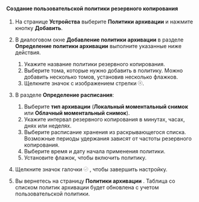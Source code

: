 <!--author=SharS last changed: 11/04/15-->


#### <a name="to-create-a-custom-backup-policy"></a>Создание пользовательской политики резервного копирования
1. На странице **Устройства** выберите **Политики архивации** и нажмите кнопку **Добавить**.
2. В диалоговом окне **Добавление политики архивации** в разделе **Определение политики архивации** выполните указанные ниже действия.
   
   1. Укажите название политики резервного копирования.
   2. Выберите тома, которые нужно добавить в политику. Можно добавить несколько томов, установив несколько флажков.
   3. Щелкните значок с изображением стрелки  ![значок галочки](./media/storsimple-create-custom-backup-policy-u2/HCS_ArrowIcon-include.png).
3. В разделе **Определение расписания**:
   
   1. Выберите **тип архивации** (**Локальный моментальный снимок** или **Облачный моментальный снимок**).
   2. Укажите интервал резервного копирования в минутах, часах, днях или неделях.
   3. Выберите расписание хранения из раскрывающегося списка. Возможные периоды удержания зависят от частоты резервного копирования. 
   4. Выберите время и дату начала применения политики.
   5. Установите флажок, чтобы включить политику.
4. Щелкните значок галочки  ![значок галочки](./media/storsimple-add-backup-policy-u2/HCS_CheckIcon-include.png) , чтобы завершить настройку.
5. Вы вернетесь на страницу **Политики архивации** . Таблица со списком политик архивации будет обновлена с учетом пользовательской политики.



<!--HONumber=Nov16_HO3-->


